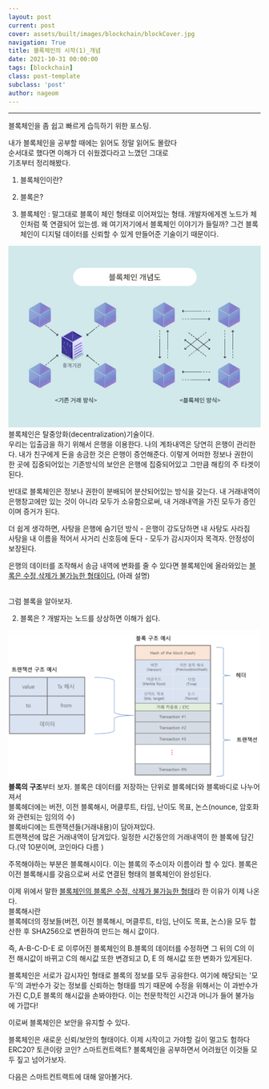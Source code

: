 ```yaml
---
layout: post
current: post
cover: assets/built/images/blockchain/blockCover.jpg
navigation: True
title: 블록체인의 시작(1)_개념
date: 2021-10-31 00:00:00
tags: [blockchain]
class: post-template
subclass: 'post'
author: nageom
---
```

* * *
블록체인을 좀 쉽고 빠르게 습득하기 위한 포스팅. <BR>

내가 블록체인을 공부할 때에는 읽어도 정말 읽어도 몰랐다 <br>
순서대로 했다면 이해가 더 쉬웠겠다라고 느꼈던 그대로 <br>
기초부터 정리해봤다. <br>
1. 블록체인이란?<br>
2. 블록은?<br>

3. 블록체인 : 말그대로 블록이 체인 형태로 이어져있는 형태. 개발자에게겐 노드가 체인처럼 쭉 연결되어 있는셈. 
왜 여기저기에서 블록체인 이야기가 들릴까?
그건 블록체인이 디지털 데이터를 신뢰할 수 있게 만들어준 기술이기 때문이다. 

![ex_screenshot](../../assets/built/images/blockchain/blockchain.png)
 블록체인은 탈중앙화(decentralization)기술이다.  <br>
우리는 입출금을 하기 위해서 은행을 이용한다. 나의 계좌내역은 당연히 은행이 관리한다.
내가 친구에게 돈을 송금한 것은 은행이 증언해준다. 이렇게 어떠한 정보나 권한이 한 곳에 집중되어있는 기존방식의
보안은 은행에 집중되어있고 그만큼 해킹의 주 타겟이 된다. 

반대로 블록체인은 정보나 권한이 분배되어 분산되어있는 방식을 갖는다. 
내 거래내역이 은행창고에만 있는 것이 아니라 모두가 소유함으로써, 
내 거래내역을 가진 모두가 증인이며 증거가 된다.

더 쉽게 생각하면, 사탕을 은행에 숨기던 방식  - 은행이 강도당하면 내 사탕도 사라짐<br>
사탕을 내 이름을 적어서 사거리 신호등에 둔다 - 모두가 감시자이자 목격자. 안정성이 보장된다. <br>

은행의 데이터를 조작해서 송금 내역에 변화를 줄 수 있다면
블록체인에 올라와있는 <U>블록은 수정,삭제가 불가능한 형태이다.</U> (아래 설명)<br><br>

그럼 블록을 알아보자. <br>

2. 블록은 ? 개발자는 노드를 상상하면 이해가 쉽다. <br>

![ex_screenshot](../../assets/built/images/blockchain/blockchain2.png)
**블록의 구조**부터 보자. 
블록은 데이터를 저장하는 단위로 블록헤더와 블록바디로 나누어져서 <br>
블록헤더에는 버전, 이전 블록해시, 머클루트, 타임, 난이도 목표, 논스(nounce, 암호화와 관련되는 임의의 수) <br>
블록바디에는 트랜잭션들(거래내용)이 담아져있다. <br> 
트랜잭션에 많은 거래내역이 담겨있다. 일정한 시간동안의 거래내역이 한 블록에 담긴다.(약 10분이며, 코인마다 다름 )

주목해야하는 부분은 블록해시이다. 이는 블록의 주소이자 이름이라 할 수 있다. 
블록은 이전 블록해시를 갖음으로써 서로 연결된 형태의 블록체인이 완성된다.<br>

이제 위에서 말한 <U>블록체인의 블록은 수정, 삭제가 불가능한 형태</U>라 한 이유가 이제 나온다.<br>
블록해시란<br>
블록헤더의 정보들(버전, 이전 블록해시, 머클루트, 타임, 난이도 목표, 논스)을 모두 합산한 후 SHA256으로 변환하여 만드는 해시 값이다.<br>

즉, A-B-C-D-E 로 이루어진 블록체인의 B.블록의 데이터를 수정하면 그 뒤의 C의 이전 해시값이 바뀌고 C의 해시값 또한 변경되고 D, E 의 해시값 
또한 변화가 있게된다.<br>

블록체인은 서로가 감시자인 형태로 블록의 정보를 모두 공유한다. 여기에 해당되는 '모두'의 과반수가 갖는 정보를 신뢰하는 형태를 띄기 때문에
수정을 위해서는 이 과반수가 가진 C,D,E 블록의 해시값을 손봐야한다. 이는 천문학적인 시간과 머니가 들어 불가능에 가깝다! 

이로써 블록체인은 보안을 유지할 수 있다. <br>

블록체인은 새로운 신뢰/보안의 형태이다. 이제 시작이고 가야할 길이 멀고도 험하다 
 ERC20? 토큰이랑 코인? 스마트컨트랙트? 블록체인을 공부하면서 어려웠던 이것들 모두 짚고 넘어가보자. 

다음은 스마트컨트랙트에 대해 알아볼거다.







